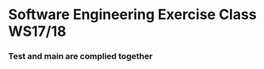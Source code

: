 Software Engineering Exercise Class WS17/18
===========================================

### Test and main are complied together

